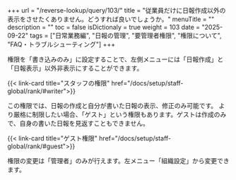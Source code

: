 +++
url = "/reverse-lookup/query/103/"
title = "従業員だけに日報作成以外の表示をさせたくありません。どうすれば良いでしょうか。"
menuTitle = ""
description = ""
toc = false
isDictionaly = true
weight = 103
date = "2025-09-22"
tags = ["日常業務編", "日報の管理", "要管理者権限", "権限について", "FAQ・トラブルシューティング"]
+++

権限を「書き込みのみ」に設定することで、左側メニューには「日報作成」と「日報表示」以外非表示にすることができます。

{{< link-card title="スタッフの権限"    href="/docs/setup/staff-global/rank/#writer">}}

この権限では、日報の作成と自分が書いた日報の表示、修正のみ可能です。
より厳格に制限したい場合、「ゲスト」という権限もあります。ゲストは作成のみで、自身の書いた日報を見返すこともできません。

{{< link-card title="ゲスト権限"    href="/docs/setup/staff-global/rank/#guest">}}

権限の変更は「管理者」のみが行えます。左メニュー「組織設定」から変更できます。
